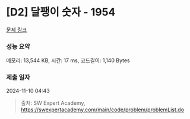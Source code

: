 # [D2] 달팽이 숫자 - 1954 

[문제 링크](https://swexpertacademy.com/main/code/problem/problemDetail.do?contestProbId=AV5PobmqAPoDFAUq) 

### 성능 요약

메모리: 13,544 KB, 시간: 17 ms, 코드길이: 1,140 Bytes

### 제출 일자

2024-11-10 04:43



> 출처: SW Expert Academy, https://swexpertacademy.com/main/code/problem/problemList.do